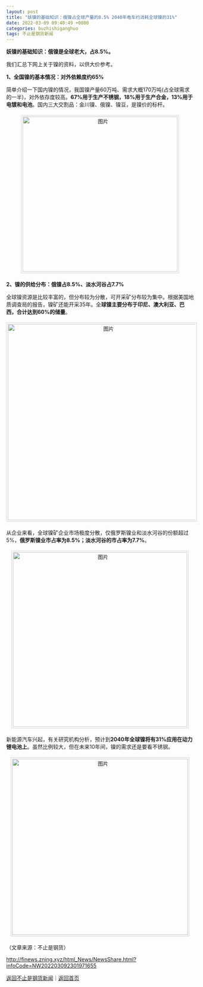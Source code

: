 ```yaml
---
layout: post
title: "妖镍的基础知识：俄镍占全球产量的8.5% 2040年电车约消耗全球镍的31%"
date: 2022-03-09 09:40:49 +0800
categories: buzhishiganghuo
tags: 不止是钢货新闻
---
```

<p><strong>妖镍的基础知识：俄镍是全球老大，占8.5%。</strong></p><p>我们汇总下网上关于镍的资料，以供大价参考。</p><p><strong>1</strong><strong>、全国镍的基本情况：对外依赖度约65%</strong></p><p>简单介绍一下国内镍的情况，我国镍产量60万吨、需求大概170万吨(占全球需求的一半)，对外依存度较高。<strong>67%</strong><strong>用于生产不锈钢，18%</strong><strong>用于生产合金，13%</strong><strong>用于电镀和电池</strong>。国内三大交割品：金川镍、俄镍、镍豆，是镍价的标杆。</p><center><img src="https://dfscdn.dfcfw.com/download/D25567714547511921132_w416h315.jpg" alt="图片" width="416" style="border:#d1d1d1 1px solid;padding:3px;margin:5px 0;" /></center><p><strong>2</strong><strong>、镍的供给分布：俄镍占8.5%</strong><strong>、淡水河谷占7.7%</strong></p><p>全球镍资源是比较丰富的，但分布较为分散，可开采矿分布较为集中。根据美国地质调查局的报告，镍矿还能开采35年。全<strong>球镍主要分布于印尼、澳大利亚、巴西，合计达到</strong><strong>60%</strong><strong>的储量</strong>。</p><center><img src="https://dfscdn.dfcfw.com/download/D24770476374078485941_w526h441.jpg" alt="图片" width="526" style="border:#d1d1d1 1px solid;padding:3px;margin:5px 0;" /></center><p>从企业来看，全球镍矿企业市场极度分散，仅俄罗斯镍业和淡水河谷的份额超过5%，<strong>俄罗斯镍业市占率为</strong><strong>8.5%</strong><strong>；淡水河谷的市占率为7.7%</strong>。</p><center><img src="https://dfscdn.dfcfw.com/download/D24886333497547631849_w468h378.jpg" alt="图片" width="468" style="border:#d1d1d1 1px solid;padding:3px;margin:5px 0;" /></center><p>新能源汽车兴起，有关研究机构分析，预计到<strong>2040</strong><strong>年全球镍将有31%</strong><strong>应用在动力锂电池上</strong>。虽然比例较大，但在未来10年间，镍的需求还是要看不锈钢。</p><center><img src="https://dfscdn.dfcfw.com/download/D24722494677551501405_w472h397.jpg" alt="图片" width="472" style="border:#d1d1d1 1px solid;padding:3px;margin:5px 0;" /></center><p class="em_media">（文章来源：不止是钢货）</p>

<http://finews.zning.xyz/html_News/NewsShare.html?infoCode=NW202203092301971655>

[返回不止是钢货新闻](//finews.withounder.com/category/buzhishiganghuo.html)｜[返回首页](//finews.withounder.com/)